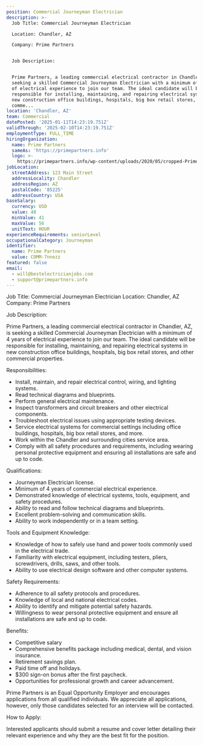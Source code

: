 ```yaml
---
position: Commercial Journeyman Electrician
description: >-
  Job Title: Commercial Journeyman Electrician

  Location: Chandler, AZ

  Company: Prime Partners


  Job Description:


  Prime Partners, a leading commercial electrical contractor in Chandler, AZ, is
  seeking a skilled Commercial Journeyman Electrician with a minimum of 4 years
  of electrical experience to join our team. The ideal candidate will be
  responsible for installing, maintaining, and repairing electrical systems in
  new construction office buildings, hospitals, big box retail stores, and other
  comme...
location: 'Chandler, AZ'
team: Commercial
datePosted: '2025-01-11T14:23:19.751Z'
validThrough: '2025-02-10T14:23:19.751Z'
employmentType: FULL_TIME
hiringOrganization:
  name: Prime Partners
  sameAs: 'https://primepartners.info'
  logo: >-
    https://primepartners.info/wp-content/uploads/2020/05/cropped-Prime-Partners-Logo-NO-BG-1-1.png
jobLocation:
  streetAddress: 123 Main Street
  addressLocality: Chandler
  addressRegion: AZ
  postalCode: '85225'
  addressCountry: USA
baseSalary:
  currency: USD
  value: 48
  minValue: 41
  maxValue: 56
  unitText: HOUR
experienceRequirements: seniorLevel
occupationalCategory: Journeyman
identifier:
  name: Prime Partners
  value: COMM-7nnezz
featured: false
email:
  - will@bestelectricianjobs.com
  - support@primepartners.info
---
```




Job Title: Commercial Journeyman Electrician
Location: Chandler, AZ
Company: Prime Partners

Job Description:

Prime Partners, a leading commercial electrical contractor in Chandler, AZ, is seeking a skilled Commercial Journeyman Electrician with a minimum of 4 years of electrical experience to join our team. The ideal candidate will be responsible for installing, maintaining, and repairing electrical systems in new construction office buildings, hospitals, big box retail stores, and other commercial properties. 

Responsibilities:

- Install, maintain, and repair electrical control, wiring, and lighting systems.
- Read technical diagrams and blueprints.
- Perform general electrical maintenance.
- Inspect transformers and circuit breakers and other electrical components.
- Troubleshoot electrical issues using appropriate testing devices.
- Service electrical systems for commercial settings including office buildings, hospitals, big box retail stores, and more.
- Work within the Chandler and surrounding cities service area.
- Comply with all safety procedures and requirements, including wearing personal protective equipment and ensuring all installations are safe and up to code.

Qualifications:

- Journeyman Electrician license.
- Minimum of 4 years of commercial electrical experience.
- Demonstrated knowledge of electrical systems, tools, equipment, and safety procedures.
- Ability to read and follow technical diagrams and blueprints.
- Excellent problem-solving and communication skills.
- Ability to work independently or in a team setting.

Tools and Equipment Knowledge:

- Knowledge of how to safely use hand and power tools commonly used in the electrical trade.
- Familiarity with electrical equipment, including testers, pliers, screwdrivers, drills, saws, and other tools.
- Ability to use electrical design software and other computer systems.

Safety Requirements:

- Adherence to all safety protocols and procedures.
- Knowledge of local and national electrical codes.
- Ability to identify and mitigate potential safety hazards.
- Willingness to wear personal protective equipment and ensure all installations are safe and up to code.

Benefits:

- Competitive salary
- Comprehensive benefits package including medical, dental, and vision insurance.
- Retirement savings plan.
- Paid time off and holidays.
- $300 sign-on bonus after the first paycheck.
- Opportunities for professional growth and career advancement.

Prime Partners is an Equal Opportunity Employer and encourages applications from all qualified individuals. We appreciate all applications, however, only those candidates selected for an interview will be contacted. 

How to Apply:

Interested applicants should submit a resume and cover letter detailing their relevant experience and why they are the best fit for the position.
